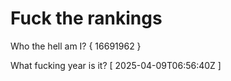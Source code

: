 # Fuck the rankings

Who the hell am I?
{ 16691962 }

What fucking year is it?
[ 2025-04-09T06:56:40Z ]
